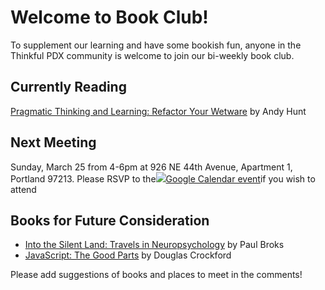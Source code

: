 <h1>Welcome to Book Club!</h1>

<p>To supplement our learning and have some bookish fun, anyone in the Thinkful PDX community is welcome to join our bi-weekly book club.</p>

<h2>Currently Reading</h2>
<p><a href="https://www.amazon.com/gp/product/1934356050" target="_blank">Pragmatic Thinking and Learning: Refactor Your Wetware</a> by Andy Hunt</p>

<h2>Next Meeting</h2>
<p>Sunday, March 25 from 4-6pm at 926 NE 44th Avenue, Apartment 1, Portland 97213. Please RSVP to the<a target="_blank" href="https://calendar.google.com/event?action=TEMPLATE&amp;tmeid=NDMwbWgxdTdiN2NqcG92dmU3ZDg1b2ZwcWsgbW9sbHlqZWFuYmVubmV0dEBt&amp;tmsrc=mollyjeanbennett%40gmail.com"><img border="0" src="https://www.google.com/calendar/images/ext/gc_button1_en.gif">Google Calendar event</a>if you wish to attend</p>

<h2>Books for Future Consideration</h2>
<ul>
  <li><a href="https://www.amazon.com/Into-Silent-Land-Travels-Neuropsychology/dp/0802141285" target="_blank">Into the Silent Land: Travels in Neuropsychology</a> by Paul Broks</li>
  <li><a href="https://www.amazon.com/JavaScript-Good-Parts-Douglas-Crockford/dp/0596517742/ref=sr_1_1?ie=UTF8&qid=1519490811&sr=8-1" target="_blank">JavaScript: The Good Parts</a> by Douglas Crockford</li>
  
</ul>

<p>Please add suggestions of books and places to meet in the comments!</p>
